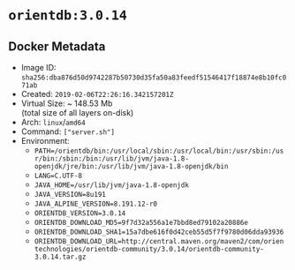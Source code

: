 # `orientdb:3.0.14`

## Docker Metadata

- Image ID: `sha256:dba876d50d9742287b50730d35fa50a83feedf51546417f18874e8b10fc071ab`
- Created: `2019-02-06T22:26:16.342157201Z`
- Virtual Size: ~ 148.53 Mb  
  (total size of all layers on-disk)
- Arch: `linux`/`amd64`
- Command: `["server.sh"]`
- Environment:
  - `PATH=/orientdb/bin:/usr/local/sbin:/usr/local/bin:/usr/sbin:/usr/bin:/sbin:/bin:/usr/lib/jvm/java-1.8-openjdk/jre/bin:/usr/lib/jvm/java-1.8-openjdk/bin`
  - `LANG=C.UTF-8`
  - `JAVA_HOME=/usr/lib/jvm/java-1.8-openjdk`
  - `JAVA_VERSION=8u191`
  - `JAVA_ALPINE_VERSION=8.191.12-r0`
  - `ORIENTDB_VERSION=3.0.14`
  - `ORIENTDB_DOWNLOAD_MD5=9f7d32a556a1e7bbd8ed79102a20886e`
  - `ORIENTDB_DOWNLOAD_SHA1=15a7dbe616f0d42ceb55d5f7f9780d06dda93936`
  - `ORIENTDB_DOWNLOAD_URL=http://central.maven.org/maven2/com/orientechnologies/orientdb-community/3.0.14/orientdb-community-3.0.14.tar.gz`
